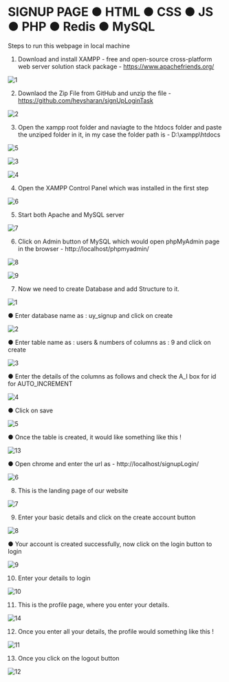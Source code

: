 # SIGNUP PAGE ● HTML ● CSS ● JS ● PHP ● Redis ● MySQL

Steps to run this webpage in local machine 

1. Download and install XAMPP -  free and open-source cross-platform web server solution stack package - https://www.apachefriends.org/

![1](https://user-images.githubusercontent.com/57586442/197150879-a86fac39-0d6f-4eee-a6dc-f02cd335a50d.png)


2. Downlaod the Zip File from GitHub and unzip the file - https://github.com/heysharan/signUpLoginTask

![2](https://user-images.githubusercontent.com/57586442/197152164-36c4b9c1-2407-4553-ba1e-bfaeb41a2c0b.png)

3. Open the xampp root folder and naviagte to the htdocs folder and paste the unziped folder in it, in my case the folder path is - D:\xampp\htdocs

![5](https://user-images.githubusercontent.com/57586442/197155279-12209ca2-0b62-4cfe-a445-4fb941a5ec9b.png)

![3](https://user-images.githubusercontent.com/57586442/197155311-cc597ac2-4185-4c65-ae13-a05068305d26.png)

![4](https://user-images.githubusercontent.com/57586442/197155338-74097dc9-64c9-403d-9d66-7cc07ab8ee7a.png)

4. Open the XAMPP Control Panel which was installed in the first step 

![6](https://user-images.githubusercontent.com/57586442/197156161-b2c526b2-7da3-4b9a-865e-b9cb0468632e.png)

5. Start both Apache and MySQL server

![7](https://user-images.githubusercontent.com/57586442/197156694-d5d8b31a-090b-4936-872b-6c3c82ffa1c1.png)

6. Click on Admin button of MySQL which would open phpMyAdmin page in the browser - http://localhost/phpmyadmin/

![8](https://user-images.githubusercontent.com/57586442/197158035-767e6e2e-0830-467b-ab1b-d779e2478338.png)

![9](https://user-images.githubusercontent.com/57586442/197158051-cf6c1b1e-7cb2-4be4-821a-3fbed524541a.png)

7. Now we need to create Database and add Structure to it.

![1](https://user-images.githubusercontent.com/57586442/197164964-ca5d0d4f-bd4f-409e-80d5-00a4d6530ed6.png)

● Enter database name as : uy_signup and click on create

![2](https://user-images.githubusercontent.com/57586442/197164991-173da3f0-b273-410a-a2af-86734dbf6984.png)

● Enter table name as : users & numbers of columns as : 9 and click on create

![3](https://user-images.githubusercontent.com/57586442/197165010-b484dc5a-ad6f-4a6f-9668-ae5034f0a1ab.png)

● Enter the details of the columns as follows and check the A_I box for id for AUTO_INCREMENT

![4](https://user-images.githubusercontent.com/57586442/197165050-4e0bb72f-c377-43f2-beaf-527eae87196c.png)

● Click on save

![5](https://user-images.githubusercontent.com/57586442/197165077-0a040858-339a-41ef-8f10-375d94c7cf71.png)

● Once the table is created, it would like something like this !

![13](https://user-images.githubusercontent.com/57586442/197167692-c5137717-b465-400a-bffb-171df2bacf6e.png)

● Open chrome and enter the url as - http://localhost/signupLogin/

![6](https://user-images.githubusercontent.com/57586442/197165118-6af09302-3df1-4c91-a66f-f7cf8c394d71.png)

8. This is the landing page of our website

![7](https://user-images.githubusercontent.com/57586442/197165146-aeba3adb-8fa8-4687-8d23-ea1861bc08a5.png)

9. Enter your basic details and click on the create account button

![8](https://user-images.githubusercontent.com/57586442/197165161-29ecea51-9cd0-4012-ac82-4a507e6e3e35.png)

● Your account is created successfully, now click on the login button to login

![9](https://user-images.githubusercontent.com/57586442/197165172-a25470d4-0e54-4bfd-bd8f-6290fa54be79.png)

10. Enter your details to login

![10](https://user-images.githubusercontent.com/57586442/197165187-e35db754-7453-47b9-945d-128684a389e3.png)

11. This is the profile page, where you enter your details.

![14](https://user-images.githubusercontent.com/57586442/197169965-bdaea258-331b-4fc4-8655-743ba9e3ba5f.png)

12. Once you enter all your details, the profile would something like this !

![11](https://user-images.githubusercontent.com/57586442/197165205-992fa696-50b7-4bb7-aee7-ac89d3102d32.png)

13. Once you click on the logout button

![12](https://user-images.githubusercontent.com/57586442/197165220-3d79ebfa-7b5f-4003-8ff3-5af36cc0563c.png)

